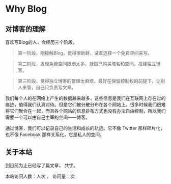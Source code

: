 # Why Blog
## 对博客的理解
喜欢写Blog的人，会经历三个阶段。
>第一阶段，刚接触Blog，觉得很新鲜，试着选择一个免费空间来写。

>第二阶段，发现免费空间限制太多，就自己购买域名和空间，搭建独立博客。

>第三阶段，觉得独立博客的管理太麻烦，最好在保留控制权的前提下，让别人来管，自己只负责写文章。
 
我们每个人的在网络上产生的数据越来越多，这些信息是我们在互联网上存在过的痕迹，值得我们认真对待。但是它们被分散分布在各个网站上。很多时候我们很难将它们聚合在一起，而且各个网站的信息排布方式也没有办法自由控制，所以我们需要一个可以由自己主宰的空间——博客。

通过博客，我们可以记录自己的生活和成长的轨迹。它不像 Twitter 那样碎片化，也不像 Facebook 那样关系化，它是私人的空间。

## 关于本站

到目前为止已经写了<code class="article_number"></code>篇文章， 共<code class="site_word_count"></code>字。

本站访问人数：<code class="site_uv"></code>人次 ， 访问量：<code class="site_pv"></code>次

<!-- ## 博客平台 -->
<!-- 这个博客通过 [Hexo](https://hexo.io/) 生成，部署在 [GitHub Pages](https://pages.github.com/)主题 [3-hexo](https://github.com/yelog/hexo-theme-3-hexo) 已经在github上开源

`3-hexo` 主题使用交流可以加 Q群: <a target="_blank" href="//shang.qq.com/wpa/qunwpa?idkey=e8cf083cc097141eaf323396f1766809b8e90ff00c67bb441898f672892f6904"><img data-ignore border="0" src="//pub.idqqimg.com/wpa/images/group.png" alt="3-hexo使用交流" title="3-hexo使用交流"></a> -->
<!-- 
主要功能：
- 搜索支持文章标题、标签(#标签)、作者(@作者)
- pad/手机等移动端适配
- 页面全局快捷键 <a href='http://yelog.org/2017/03/24/3-hexo-shortcuts/'>3-hexo快捷键说明</a> -->
